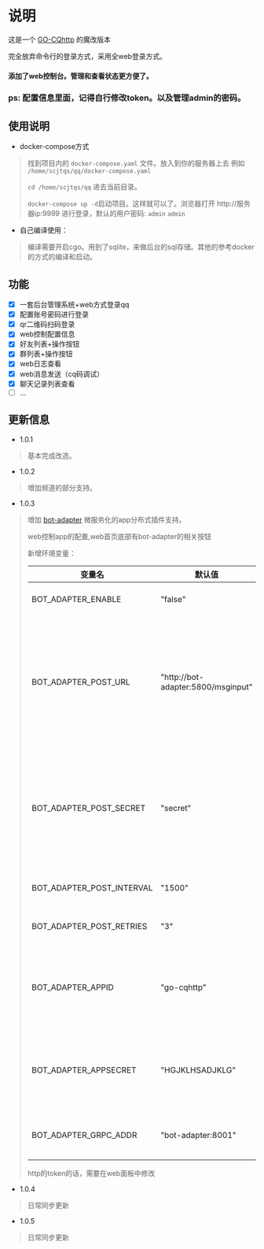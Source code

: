 # 说明

这是一个 [GO-CQhttp](https://github.com/Mrs4s/go-cqhttp) 的魔改版本

完全放弃命令行的登录方式，采用全web登录方式。

#### 添加了web控制台。管理和查看状态更方便了。

### ps: 配置信息里面，记得自行修改token。以及管理admin的密码。

## 使用说明

+ docker-compose方式

> 找到项目内的 `docker-compose.yaml` 文件。放入到你的服务器上去 例如 `/home/scjtqs/qq/docker-compose.yaml`
>
> `cd /home/scjtqs/qq` 进去当前目录。
>
> `docker-compose up -d`启动项目。这样就可以了。浏览器打开 http://服务器ip:9999 进行登录，默认的用户密码: `admin` `admin`
>

+ 自己编译使用：

> 编译需要开启cgo。用到了sqlite，来做后台的sql存储。其他的参考docker的方式的编译和启动。
>

## 功能

- [x] 一套后台管理系统+web方式登录qq
- [x] 配置账号密码进行登录
- [x] qr二维码扫码登录
- [x] web控制配置信息
- [x] 好友列表+操作按钮
- [x] 群列表+操作按钮
- [x] web日志查看
- [x] web消息发送（cq码调试）
- [x] 聊天记录列表查看
- [ ] ...

## 更新信息

+ 1.0.1

> 基本完成改造。

+ 1.0.2

> 增加频道的部分支持。
>

+ 1.0.3

> 增加 [bot-adapter](https://github.com/scjtqs2/bot_adapter) 微服务化的app分布式插件支持。
>
> web控制app的配置,web首页底部有bot-adapter的相关按钮
>
> 新增环境变量：
>
> |变量名|默认值|说明|
> |-----|-----|------|
> |BOT_ADAPTER_ENABLE | "false" | 是否启用bot-adapter|
> |BOT_ADAPTER_POST_URL |"http://bot-adapter:5800/msginput" | bot-adapter的接收post推送地址,这里配置后不用再http的config里面配置，会自动加入进去|
> |BOT_ADAPTER_POST_SECRET | "secret" | http的post的secret验证码，这里配置后不用再http的config里面配置，会自动加入进去|
> |BOT_ADAPTER_POST_INTERVAL | "1500" | http的post的重试间隔|
> |BOT_ADAPTER_POST_RETRIES | "3" | http的post的重试次数|
> |BOT_ADAPTER_APPID | "go-cqhttp" | bot-adapter侧给go-cqhttp配置的具备管理员权限的appID|
> |BOT_ADAPTER_APPSECRET | "HGJKLHSADJKLG" | bot-adapter侧给go-cqhttp配置的app对应的AppSecret|
> |BOT_ADAPTER_GRPC_ADDR | "bot-adapter:8001" | bot-adapter的grpc监听地址|
>
> http的token的话，需要在web面板中修改

+ 1.0.4
> 日常同步更新

+ 1.0.5
> 日常同步更新